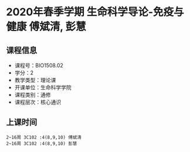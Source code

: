 # 2020年春季学期 生命科学导论-免疫与健康 傅斌清, 彭慧






## 课程信息

- 课程号：BIO1508.02
- 学分：2
- 教学类型：理论课
- 开课单位：生命科学学院
- 课程类别：通修
- 课程层次：核心通识

## 上课时间

```
2~16周 3C102 :4(8,9,10) 傅斌清
2~16周 3C102 :4(8,9,10) 彭慧
```

